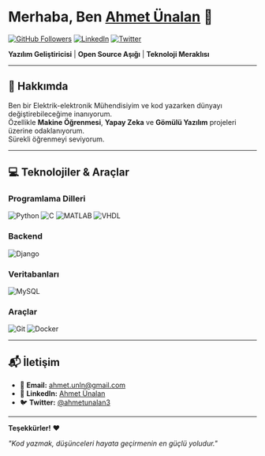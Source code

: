 # Merhaba, Ben [Ahmet Ünalan](https://github.com/Ahmetunln) 👋

[![GitHub Followers](https://img.shields.io/github/followers/Ahmetunln?label=Takip%20Et&style=social)](https://github.com/Ahmetunln) 
[![LinkedIn](https://img.shields.io/badge/LinkedIn-0A66C2?style=flat&logo=linkedin&logoColor=white)](https://www.linkedin.com/in/ahmet-ünalan-49343a251/) 
[![Twitter](https://img.shields.io/badge/Twitter-1DA1F2?style=flat&logo=twitter&logoColor=white)](https://twitter.com/ahmetunalan3)

**Yazılım Geliştiricisi** | **Open Source Aşığı** | **Teknoloji Meraklısı**

---

## 🚀 Hakkımda

Ben bir Elektrik-elektronik Mühendisiyim ve kod yazarken dünyayı değiştirebileceğime inanıyorum.  
Özellikle **Makine Öğrenmesi**, **Yapay Zeka** ve **Gömülü Yazılım** projeleri üzerine odaklanıyorum.  
Sürekli öğrenmeyi seviyorum.

---

## 💻 Teknolojiler & Araçlar

### **Programlama Dilleri**
![Python](https://img.shields.io/badge/Python-3776AB?style=flat&logo=python&logoColor=white)
![C](https://img.shields.io/badge/C-00599C?style=flat&logo=c&logoColor=white)
![MATLAB](https://img.shields.io/badge/MATLAB-FF6F00?style=flat&logo=mathworks&logoColor=white)
![VHDL](https://img.shields.io/badge/VHDL-000080?style=flat&logo=hdl&logoColor=white)

### **Backend**
![Django](https://img.shields.io/badge/Django-092E20?style=flat&logo=django&logoColor=white)

### **Veritabanları**
![MySQL](https://img.shields.io/badge/MySQL-4479A1?style=flat&logo=mysql&logoColor=white)

### **Araçlar**
![Git](https://img.shields.io/badge/Git-F05032?style=flat&logo=git&logoColor=white)
![Docker](https://img.shields.io/badge/Docker-2496ED?style=flat&logo=docker&logoColor=white)

---

## 📬 İletişim

- 📧 **Email:** [ahmet.unln@gmail.com](mailto:ahmet.unln@gmail.com)
- 💼 **LinkedIn:** [Ahmet Ünalan](https://www.linkedin.com/in/ahmet-ünalan-49343a251/)
- 🐦 **Twitter:** [@ahmetunalan3](https://twitter.com/ahmetunalan3)

---

**Teşekkürler!** ❤️

*"Kod yazmak, düşünceleri hayata geçirmenin en güçlü yoludur."*
